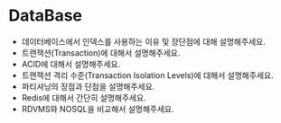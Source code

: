 # DataBase

- 데이터베이스에서 인덱스를 사용하는 이유 및 장단점에 대해 설명해주세요.
- 트랜잭션(Transaction)에 대해서 설명해주세요.
- ACID에 대해서 설명해주세요.
- 트랜잭션 격리 수준(Transaction Isolation Levels)에 대해서 설명해주세요.
- 파티셔닝의 장점과 단점을 설명해주세요.
- Redis에 대해서 간단히 설명해주세요.
- RDVMS와 NOSQL을 비교해서 설명해주세요.